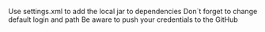 Use settings.xml to add the local jar to dependencies
Don`t forget to change default login and path
Be aware to push your credentials to the GitHub
